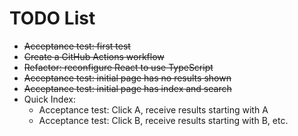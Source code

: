 # TODO List

* ~~Acceptance test: first test~~
* ~~Create a GitHub Actions workflow~~
* ~~Refactor: reconfigure React to use TypeScript~~
* ~~Acceptance test: initial page has no results shown~~
* ~~Acceptance test: initial page has index and search~~
* Quick Index:
  * Acceptance test: Click A, receive results starting with A
  * Acceptance test: Click B, receive results starting with B, etc.

